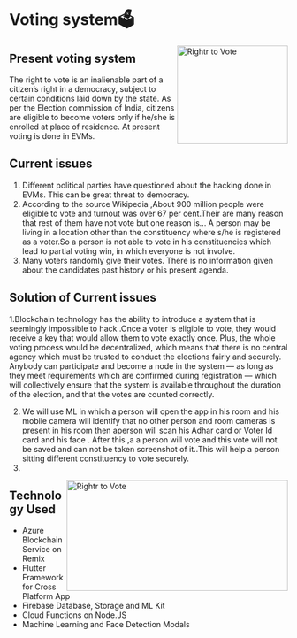 # Voting system🗳️
<img src="https://user-images.githubusercontent.com/48177487/61993848-9b127200-b08f-11e9-9b65-13af48d5a536.jpg" align="right"
     title="Rightr to Vote" width="200" height="178">
## Present voting system
The right to vote is an inalienable part of a citizen’s right in a democracy, subject to certain conditions laid down by the state. As per the Election commission of India, citizens are eligible to become voters only if he/she is enrolled at place of residence. At present voting is done in EVMs.

## Current issues
1. Different political parties have questioned about the hacking done in EVMs. This can be great threat to democracy.
2. According to the source Wikipedia ,About 900 million people were eligible to vote and turnout was over 67 per cent.Their are many          reason that rest of them  have not vote but one reason is...
   A person may be living in a location other than the constituency where s/he is registered as a voter.So a person is not able to vote in    his constituencies which lead to partial voting win, in which everyone is not involve. 
3. Many voters randomly give their votes. There is no information given about the candidates past history or his present agenda.
## Solution of Current issues
1.Blockchain technology has the ability to introduce a system that is seemingly impossible to hack .Once a voter is eligible to vote, they would receive a key that would allow them to vote exactly once. Plus, the whole voting process would be decentralized, which means that there is no central agency which must be trusted to conduct the elections fairly and securely. Anybody can participate and become a node in the system — as long as they meet requirements which are confirmed during registration — which will collectively ensure that the system is available throughout the duration of the election, and that the votes are counted correctly.

2. We will use ML in which a person will open the app in his room and his mobile camera will identify that no other person and room cameras is present in his room then aperson will scan his Adhar card or Voter Id card and his face . After this ,a a person will vote and this vote will not be saved and can not be taken screenshot of it..This will help a person sitting different constituency to vote securely.
3. 


<img src="https://firebasestorage.googleapis.com/v0/b/code-fun-do-26d59.appspot.com/o/cfd_screenshot.jpg?alt=media&token=d1ba6ebb-c795-4988-a93d-eed6057e7e8a" align="right"
     title="Rightr to Vote" width="400" height="200">

## Technology Used  
- Azure Blockchain Service on Remix
- Flutter Framework for Cross Platform App 
- Firebase Database, Storage and ML Kit
- Cloud Functions on Node.JS
- Machine Learning and Face Detection Modals


